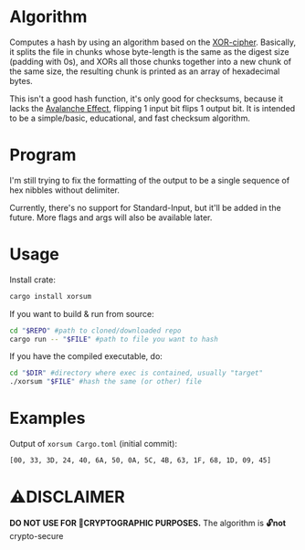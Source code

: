# Algorithm
Computes a hash by using an algorithm based on the [XOR-cipher](https://en.wikipedia.org/wiki/XOR_cipher). Basically, it splits the file in chunks whose byte-length is the same as the digest size (padding with 0s), and XORs all those chunks together into a new chunk of the same size, the resulting chunk is printed as an array of hexadecimal bytes.

This isn't a good hash function, it's only good for checksums, because it lacks the [Avalanche Effect](https://en.wikipedia.org/wiki/Avalanche_effect), flipping 1 input bit flips 1 output bit. It is intended to be a simple/basic, educational, and fast checksum algorithm.

# Program
I'm still trying to fix the formatting of the output to be a single sequence of hex nibbles without delimiter.

Currently, there's no support for Standard-Input, but it'll be added in the future. More flags and args will also be available later.

# Usage
Install crate:
```sh
cargo install xorsum
```

If you want to build & run from source:
```sh
cd "$REPO" #path to cloned/downloaded repo
cargo run -- "$FILE" #path to file you want to hash
```

If you have the compiled executable, do:
```sh
cd "$DIR" #directory where exec is contained, usually "target"
./xorsum "$FILE" #hash the same (or other) file
```

# Examples
Output of `xorsum Cargo.toml` (initial commit):
```sh
[00, 33, 3D, 24, 40, 6A, 50, 0A, 5C, 4B, 63, 1F, 68, 1D, 09, 45]
```

# ⚠DISCLAIMER
**DO NOT USE FOR 🔐CRYPTOGRAPHIC PURPOSES.** The algorithm is **🔓not** crypto-secure
